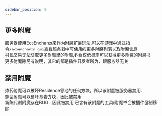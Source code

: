 ```yaml
---
sidebar_position: 9
---
```

## 更多附魔
服务器使用EcoEnchants来作为附魔扩展玩法,可以在游戏中通过指令`/ecoenchants gui`查看服务器中可使用的更多附魔列表以及附魔信息  
村民交易无法获取更多附魔里的附魔,钓鱼仅低概率可以获得更多附魔的附魔书  
更多附魔除另有说明，其它的都是插件开发者所为，跟服务器无关  

## 禁用附魔
炸药附魔可以破坏Residence领地的任何方块，所以该附魔被服务器禁用.  
穿凿附魔可以破坏基岩方块，因此被禁用  
新陈代谢附魔存在BUG，因此被禁用
已含有该附魔的工具/附魔书会被插件强制移除  
